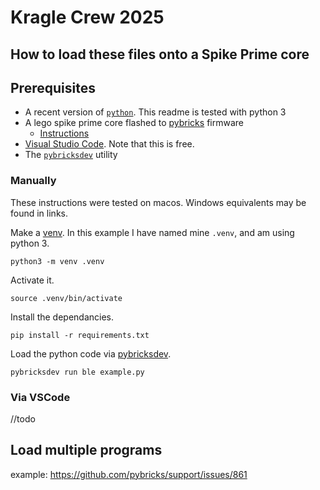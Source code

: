 # Kragle Crew 2025

## How to load these files onto a Spike Prime core

## Prerequisites

- A recent version of [`python`](https://www.python.org/). This readme is tested with python 3
- A lego spike prime core flashed to [pybricks](https://pybricks.com/) firmware
  - [Instructions](https://pybricks.com/learn/getting-started/install-pybricks/)
- [Visual Studio Code](https://code.visualstudio.com/). Note that this is free.
- The [`pybricksdev`](https://github.com/pybricks/pybricksdev) utility

### Manually

These instructions were tested on macos. Windows equivalents may be found in links.

Make a [venv](https://docs.python.org/3/library/venv.html). In this example I have named mine `.venv`, and am using python 3.

```shell
python3 -m venv .venv
```

Activate it.

```shell
source .venv/bin/activate
```

Install the dependancies.

```shell
pip install -r requirements.txt
```

Load the python code via [pybricksdev](https://github.com/pybricks/pybricksdev).

```shell
pybricksdev run ble example.py
```

### Via VSCode

//todo

## Load multiple programs

example: <https://github.com/pybricks/support/issues/861>
